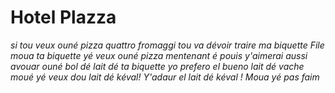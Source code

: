 Hotel Plazza
============

*si tou veux ouné pizza quattro fromaggi tou va dévoir traire ma biquette*
*File moua ta biquette yé veux ouné pizza mentenant*
*é pouis y'aimerai aussi avouar ouné bol dé lait dé ta biquette*
*yo prefero el bueno lait dé vache*
*moué yé veux dou lait dé kéval!*
*Y'adaur el lait dé kéval !*
*Moua yé pas faim*
